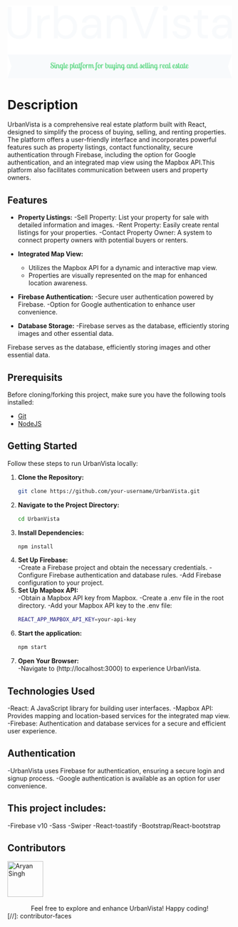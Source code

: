 ![Thumbnail](https://github.com/mearyansingh/UrbanVista/blob/master/public/urbanvista-thumbnail.png)

# Description
UrbanVista is a comprehensive real estate platform built with React, designed to simplify the process of buying, selling, and renting properties. The platform offers a user-friendly interface and incorporates powerful features such as property listings, contact functionality, secure authentication through Firebase, including the option for Google authentication, and an integrated map view using the Mapbox API.This platform also facilitates communication between users and property owners.

## Features

- **Property Listings:**
   -Sell Property: List your property for sale with detailed information and images.
   -Rent Property: Easily create rental listings for your properties.
   -Contact Property Owner: A system to connect property owners with potential buyers or renters.

- **Integrated Map View:**
  - Utilizes the Mapbox API for a dynamic and interactive map view.
  - Properties are visually represented on the map for enhanced location awareness.

- **Firebase Authentication:**
   -Secure user authentication powered by Firebase.
   -Option for Google authentication to enhance user convenience.

- **Database Storage:**
  -Firebase serves as the database, efficiently storing images and other essential data.

Firebase serves as the database, efficiently storing images and other essential data.
 
## Prerequisits

Before cloning/forking this project, make sure you have the following tools installed:

- [Git](https://git-scm.com/downloads)
- [NodeJS](https://nodejs.org/en/download/)

## Getting Started

Follow these steps to run UrbanVista locally:

1. **Clone the Repository:**
   ```bash
   git clone https://github.com/your-username/UrbanVista.git
   ```
2. **Navigate to the Project Directory:**   
   ```bash
   cd UrbanVista
   ```
3. **Install Dependencies:**   
   ```bash
   npm install
   ```
4. **Set Up Firebase:**   
   -Create a Firebase project and obtain the necessary credentials.
   -Configure Firebase authentication and database rules.
   -Add Firebase configuration to your project.
5. **Set Up Mapbox API:**   
   -Obtain a Mapbox API key from Mapbox.
   -Create a .env file in the root directory.
   -Add your Mapbox API key to the .env file:
   ```bash
   REACT_APP_MAPBOX_API_KEY=your-api-key
   ```
6. **Start the application:**   
   ```bash
   npm start
   ```
7. **Open Your Browser:**   
  -Navigate to (http://localhost:3000) to experience UrbanVista.

## Technologies Used
   -React: A JavaScript library for building user interfaces.
   -Mapbox API: Provides mapping and location-based services for the integrated map view.
   -Firebase: Authentication and database services for a secure and efficient user experience.

## Authentication
   -UrbanVista uses Firebase for authentication, ensuring a secure login and signup process.
   -Google authentication is available as an option for user convenience.

## This project includes:

-Firebase v10
-Sass
-Swiper
-React-toastify
-Bootstrap/React-bootstrap

## Contributors

[//]: contributor-faces

<a href="https://github.com/mearyansingh"><img src="https://avatars.githubusercontent.com/u/68269008?v=4" title="Aryan Singh" width="80" height="80"></a>
<div align="center">Feel free to explore and enhance UrbanVista! Happy coding!</div>
[//]: contributor-faces

